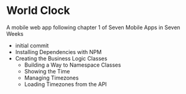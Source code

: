 # World Clock

A mobile web app following chapter 1 of Seven Mobile Apps in Seven Weeks

- initial commit
- Installing Dependencies with NPM
- Creating the Business Logic Classes
	- Building a Way to Namespace Classes
	- Showing the Time
	- Managing Timezones
	- Loading Timezones from the API

